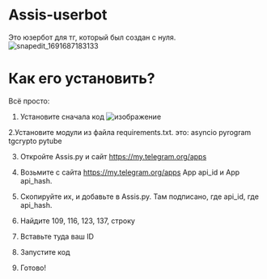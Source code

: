 # Assis-userbot
Это юзербот для тг, который был создан с нуля.
![snapedit_1691687183133](https://github.com/Blaing7542/Assis-userbot/assets/127663348/e4efea31-d07d-4d82-88c7-ba86fea5a36e)
# Как его установить?

Всё просто:
1. Установите сначала код
![изображение](https://github.com/Blaing7542/Assis-userbot/assets/127663348/383601e7-030f-4b11-84e3-5cfcc54c4608)

2.Установите модули из файла requirements.txt. это:
asyncio
pyrogram
tgcrypto
pytube

3. Откройте Assis.py и сайт https://my.telegram.org/apps
  
4. Возьмите с сайта https://my.telegram.org/apps App api_id и App api_hash.
  
5. Скопируйте их, и добавьте в Assis.py. Там подписано, где api_id, где api_hash.

6. Найдите 109, 116, 123, 137, строку

7. Вставьте туда ваш ID

8. Запустите код

9. Готово!
    
